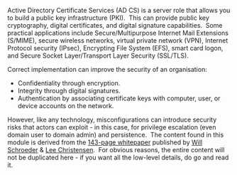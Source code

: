 
Active Directory Certificate Services (AD CS) is a server role that allows you to build a public key infrastructure (PKI).  This can provide public key cryptography, digital certificates, and digital signature capabilities.  Some practical applications include Secure/Multipurpose Internet Mail Extensions (S/MIME), secure wireless networks, virtual private network (VPN), Internet Protocol security (IPsec), Encrypting File System (EFS), smart card logon, and Secure Socket Layer/Transport Layer Security (SSL/TLS).

Correct implementation can improve the security of an organisation:

- Confidentiality through encryption.
- Integrity through digital signatures.
- Authentication by associating certificate keys with computer, user, or device accounts on the network.

  

However, like any technology, misconfigurations can introduce security risks that actors can exploit - in this case, for privilege escalation (even domain user to domain admin) and persistence.  The content found in this module is derived from the [143-page whitepaper](https://www.specterops.io/assets/resources/Certified_Pre-Owned.pdf) published by [Will Schroeder](https://twitter.com/harmj0y) & [Lee Christensen](https://twitter.com/tifkin_).  For obvious reasons, the entire content will not be duplicated here - if you want all the low-level details, do go and read it.